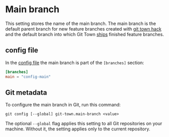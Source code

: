 # Main branch

This setting stores the name of the main branch. The main branch is the default
parent branch for new feature branches created with
[git town hack](../commands/hack.md) and the default branch into which Git Town
[ships](../commands/ship.md) finished feature branches.

## config file

In the [config file](../configuration-file.md) the main branch is part of the
`[branches]` section:

```toml
[branches]
main = "config-main"
```

## Git metadata

To configure the main branch in Git, run this command:

```wrap
git config [--global] git-town.main-branch <value>
```

The optional `--global` flag applies this setting to all Git repositories on
your machine. Without it, the setting applies only to the current repository.
